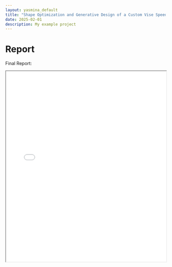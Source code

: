 ```yaml
---
layout: yasmina_default
title: "Shape Optimization and Generative Design of a Custom Vise Speed Handle"
date: 2025-02-01
description: My example project
---
```

# Report

Final Report:

<iframe src="/assets/projects/visespeedhandle/shape optimization vs generative design.pdf" width="100%" height="600px"></iframe>